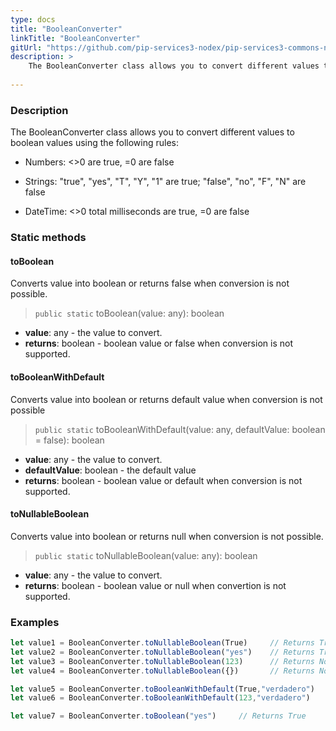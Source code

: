 ```yaml
---
type: docs
title: "BooleanConverter"
linkTitle: "BooleanConverter"
gitUrl: "https://github.com/pip-services3-nodex/pip-services3-commons-nodex"
description: > 
    The BooleanConverter class allows you to convert different values to boolean values using extended conversion rules.
    
---
```


### Description    

The BooleanConverter class allows you to convert different values to boolean values using the following rules:

- Numbers: <>0 are true, =0 are false
    
- Strings: "true", "yes", "T", "Y", "1" are true; "false", "no", "F", "N" are false

- DateTime: <>0 total milliseconds are true, =0 are false


### Static methods

#### toBoolean
Converts value into boolean or returns false when conversion is not possible.

> `public static` toBoolean(value: any): boolean

- **value**: any - the value to convert.
- **returns**: boolean - boolean value or false when conversion is not supported.

#### toBooleanWithDefault
Converts value into boolean or returns default value when conversion is not possible

> `public static` toBooleanWithDefault(value: any, defaultValue: boolean = false): boolean

- **value**: any - the value to convert.
- **defaultValue**: boolean - the default value
- **returns**: boolean - boolean value or default when conversion is not supported.


#### toNullableBoolean
Converts value into boolean or returns null when conversion is not possible.

> `public static` toNullableBoolean(value: any): boolean

- **value**: any - the value to convert.
- **returns**: boolean - boolean value or null when convertion is not supported.

### Examples

```typescript
let value1 = BooleanConverter.toNullableBoolean(True)     // Returns True
let value2 = BooleanConverter.toNullableBoolean("yes")    // Returns True
let value3 = BooleanConverter.toNullableBoolean(123)      // Returns None
let value4 = BooleanConverter.toNullableBoolean({})       // Returns None

let value5 = BooleanConverter.toBooleanWithDefault(True,"verdadero")     // Returns True
let value6 = BooleanConverter.toBooleanWithDefault(123,"verdadero")      // Returns verdadero

let value7 = BooleanConverter.toBoolean("yes")     // Returns True

```
